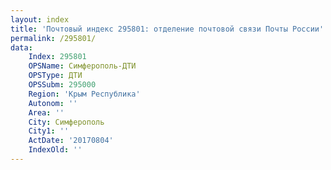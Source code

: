 ```yaml
---
layout: index
title: 'Почтовый индекс 295801: отделение почтовой связи Почты России'
permalink: /295801/
data:
    Index: 295801
    OPSName: Симферополь-ДТИ
    OPSType: ДТИ
    OPSSubm: 295000
    Region: 'Крым Республика'
    Autonom: ''
    Area: ''
    City: Симферополь
    City1: ''
    ActDate: '20170804'
    IndexOld: ''
---
```

